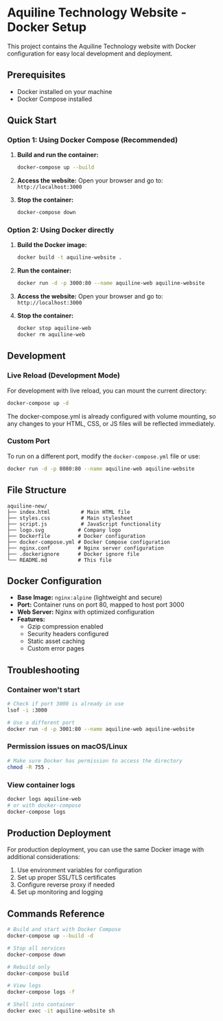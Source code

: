 # Aquiline Technology Website - Docker Setup

This project contains the Aquiline Technology website with Docker configuration for easy local development and deployment.

## Prerequisites

- Docker installed on your machine
- Docker Compose installed

## Quick Start

### Option 1: Using Docker Compose (Recommended)

1. **Build and run the container:**
   ```bash
   docker-compose up --build
   ```

2. **Access the website:**
   Open your browser and go to: `http://localhost:3000`

3. **Stop the container:**
   ```bash
   docker-compose down
   ```

### Option 2: Using Docker directly

1. **Build the Docker image:**
   ```bash
   docker build -t aquiline-website .
   ```

2. **Run the container:**
   ```bash
   docker run -d -p 3000:80 --name aquiline-web aquiline-website
   ```

3. **Access the website:**
   Open your browser and go to: `http://localhost:3000`

4. **Stop the container:**
   ```bash
   docker stop aquiline-web
   docker rm aquiline-web
   ```

## Development

### Live Reload (Development Mode)

For development with live reload, you can mount the current directory:

```bash
docker-compose up -d
```

The docker-compose.yml is already configured with volume mounting, so any changes to your HTML, CSS, or JS files will be reflected immediately.

### Custom Port

To run on a different port, modify the `docker-compose.yml` file or use:

```bash
docker run -d -p 8080:80 --name aquiline-web aquiline-website
```

## File Structure

```
aquiline-new/
├── index.html          # Main HTML file
├── styles.css          # Main stylesheet
├── script.js           # JavaScript functionality
├── logo.svg           # Company logo
├── Dockerfile         # Docker configuration
├── docker-compose.yml # Docker Compose configuration
├── nginx.conf         # Nginx server configuration
├── .dockerignore      # Docker ignore file
└── README.md          # This file
```

## Docker Configuration

- **Base Image:** `nginx:alpine` (lightweight and secure)
- **Port:** Container runs on port 80, mapped to host port 3000
- **Web Server:** Nginx with optimized configuration
- **Features:**
  - Gzip compression enabled
  - Security headers configured
  - Static asset caching
  - Custom error pages

## Troubleshooting

### Container won't start
```bash
# Check if port 3000 is already in use
lsof -i :3000

# Use a different port
docker run -d -p 3001:80 --name aquiline-web aquiline-website
```

### Permission issues on macOS/Linux
```bash
# Make sure Docker has permission to access the directory
chmod -R 755 .
```

### View container logs
```bash
docker logs aquiline-web
# or with docker-compose
docker-compose logs
```

## Production Deployment

For production deployment, you can use the same Docker image with additional considerations:

1. Use environment variables for configuration
2. Set up proper SSL/TLS certificates
3. Configure reverse proxy if needed
4. Set up monitoring and logging

## Commands Reference

```bash
# Build and start with Docker Compose
docker-compose up --build -d

# Stop all services
docker-compose down

# Rebuild only
docker-compose build

# View logs
docker-compose logs -f

# Shell into container
docker exec -it aquiline-website sh
```
